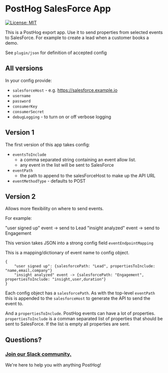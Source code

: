 # PostHog SalesForce App

[![License: MIT](https://img.shields.io/badge/License-MIT-red.svg?style=flat-square)](https://opensource.org/licenses/MIT)

This is a PostHog export app. Use it to send properties from selected events to SalesForce. For example to create a lead when a customer books a demo.

See `plugin/json` for definition of accepted config

## All versions

In your config provide:

* `salesforceHost` - e.g. https://salesforce.example.io
* `username`
* `password`
* `consumerKey`
* `consumerSecret`
* `debugLogging` - to turn on or off verbose logging

## Version 1

The first version of this app takes config:

* `eventsToInclude` 
    - a comma separated string containing an event allow list. 
    - any event in the list will be sent to SalesForce
* `eventPath`
    - the path to append to the salesForceHost to make up the API URL
* `eventMethodType` - defaults to POST

## Version 2

Allows more flexibility on where to send events.

For example:

"user signed up" event -> send to Lead
"insight analyzed" event -> send to Engagement

This version takes JSON into a strong config field `eventEndpointMapping`

This is a mapping/dictionary of event name to config object.

```
{
    "user signed up": {salesforcePath: "Lead", propertiesToInclude: "name,email,company"}
    "insight analyzed" event -> {salesforcePath: "Engagement", propertiesToInclude: "insight,user,duration"}
}
```

Each config object has a `salesforcePath`. As with the top-level `eventPath` this is appended to the `salesforceHost` to generate the API to send the event to.

And a `propertiesToInclude`. PostHog events can have a lot of properties. `propertiesToInclude` is a comman separated list of properties that should be sent to SalesForce. If the list is empty all properties are sent.

## Questions?

### [Join our Slack community.](https://join.slack.com/t/posthogusers/shared_invite/enQtOTY0MzU5NjAwMDY3LTc2MWQ0OTZlNjhkODk3ZDI3NDVjMDE1YjgxY2I4ZjI4MzJhZmVmNjJkN2NmMGJmMzc2N2U3Yjc3ZjI5NGFlZDQ)

We're here to help you with anything PostHog!
